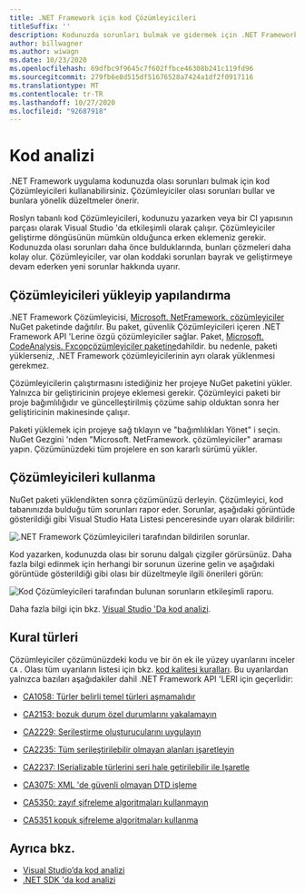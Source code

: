 ```yaml
---
title: .NET Framework için kod Çözümleyicileri
titleSuffix: ''
description: Kodunuzda sorunları bulmak ve gidermek için .NET Framework Çözümleyicileri paketindeki Çözümleyicileri nasıl kullanacağınızı öğrenin.
author: billwagner
ms.author: wiwagn
ms.date: 10/23/2020
ms.openlocfilehash: 69dfbc9f9645c7f602ffbce46308b241c119fd96
ms.sourcegitcommit: 279fb6e8d515df51676528a7424a1df2f0917116
ms.translationtype: MT
ms.contentlocale: tr-TR
ms.lasthandoff: 10/27/2020
ms.locfileid: "92687918"
---
```

# <a name="code-analysis"></a>Kod analizi

.NET Framework uygulama kodunuzda olası sorunları bulmak için kod Çözümleyicileri kullanabilirsiniz. Çözümleyiciler olası sorunları bullar ve bunlara yönelik düzeltmeler önerir.

Roslyn tabanlı kod Çözümleyicileri, kodunuzu yazarken veya bir CI yapısının parçası olarak Visual Studio 'da etkileşimli olarak çalışır. Çözümleyiciler geliştirme döngüsünün mümkün olduğunca erken eklemeniz gerekir. Kodunuzda olası sorunları daha önce bulduklarında, bunları çözmeleri daha kolay olur. Çözümleyiciler, var olan koddaki sorunları bayrak ve geliştirmeye devam ederken yeni sorunlar hakkında uyarır.

## <a name="install-and-configure-analyzers"></a>Çözümleyicileri yükleyip yapılandırma

.NET Framework Çözümleyicisi, [Microsoft. NetFramework. çözümleyiciler](https://www.nuget.org/packages/Microsoft.NetFramework.Analyzers/) NuGet paketinde dağıtılır. Bu paket, güvenlik Çözümleyicileri içeren .NET Framework API 'Lerine özgü çözümleyiciler sağlar. Paket, [Microsoft. CodeAnalysis. Fxcopçözümleyiciler paketine](https://www.nuget.org/packages/Microsoft.CodeAnalysis.FxCopAnalyzers)dahildir. bu nedenle, paketi yüklerseniz, .NET Framework çözümleyicilerinin ayrı olarak yüklenmesi gerekmez.

Çözümleyicilerin çalıştırmasını istediğiniz her projeye NuGet paketini yükler. Yalnızca bir geliştiricinin projeye eklemesi gerekir. Çözümleyici paketi bir proje bağımlılığıdır ve güncelleştirilmiş çözüme sahip olduktan sonra her geliştiricinin makinesinde çalışır.

Paketi yüklemek için projeye sağ tıklayın ve "bağımlılıkları Yönet" i seçin. NuGet Gezgini 'nden "Microsoft. NetFramework. çözümleyiciler" araması yapın. Çözümünüzdeki tüm projelere en son kararlı sürümü yükler.

## <a name="use-the-analyzers"></a>Çözümleyicileri kullanma

NuGet paketi yüklendikten sonra çözümünüzü derleyin. Çözümleyici, kod tabanınızda bulduğu tüm sorunları rapor eder. Sorunlar, aşağıdaki görüntüde gösterildiği gibi Visual Studio Hata Listesi penceresinde uyarı olarak bildirilir:

![.NET Framework Çözümleyicileri tarafından bildirilen sorunlar.](./media/framework-analyzers-2.png)

Kod yazarken, kodunuzda olası bir sorunu dalgalı çizgiler görürsünüz.
Daha fazla bilgi edinmek için herhangi bir sorunun üzerine gelin ve aşağıdaki görüntüde gösterildiği gibi olası bir düzeltmeyle ilgili önerileri görün:

![Kod Çözümleyicileri tarafından bulunan sorunların etkileşimli raporu.](./media/framework-analyzers-1.png)

Daha fazla bilgi için bkz. [Visual Studio 'Da kod analizi](/visualstudio/code-quality/roslyn-analyzers-overview).

## <a name="types-of-rules"></a>Kural türleri

Çözümleyiciler çözümünüzdeki kodu ve bir ön ek ile yüzey uyarılarını inceler `CA` . Olası tüm uyarıların listesi için bkz. [kod kalitesi kuralları](../fundamentals/code-analysis/quality-rules/index.md). Bu uyarılardan yalnızca bazıları aşağıdakiler dahil .NET Framework API 'LERI için geçerlidir:

- [CA1058: Türler belirli temel türleri aşmamalıdır](../fundamentals/code-analysis/quality-rules/ca1058.md)

- [CA2153: bozuk durum özel durumlarını yakalamayın](../fundamentals/code-analysis/quality-rules/ca2153.md)

- [CA2229: Serileştirme oluşturucularını uygulayın](../fundamentals/code-analysis/quality-rules/ca2229.md)

- [CA2235: Tüm serileştirilebilir olmayan alanları işaretleyin](../fundamentals/code-analysis/quality-rules/ca2235.md)

- [CA2237: ISerializable türlerini seri hale getirilebilir ile Işaretle](../fundamentals/code-analysis/quality-rules/ca2237.md)

- [CA3075: XML 'de güvenli olmayan DTD işleme](../fundamentals/code-analysis/quality-rules/ca3075.md)

- [CA5350: zayıf şifreleme algoritmaları kullanmayın](../fundamentals/code-analysis/quality-rules/ca5350.md)

- [CA5351 kopuk şifreleme algoritmaları kullanma](../fundamentals/code-analysis/quality-rules/ca5351.md)

## <a name="see-also"></a>Ayrıca bkz.

- [Visual Studio’da kod analizi](/visualstudio/code-quality/roslyn-analyzers-overview)
- [.NET SDK 'da kod analizi](../fundamentals/code-analysis/overview.md)
